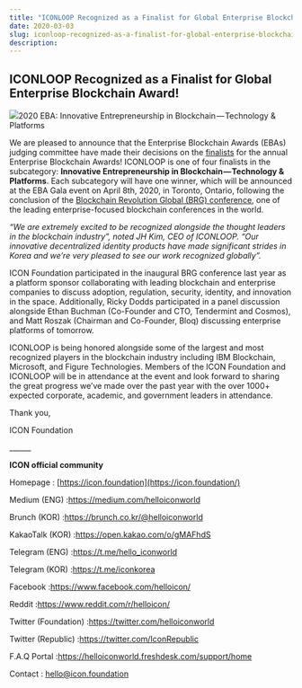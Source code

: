 ```yaml
---
title: "ICONLOOP Recognized as a Finalist for Global Enterprise Blockchain Award!"
date: 2020-03-03
slug: iconloop-recognized-as-a-finalist-for-global-enterprise-blockchain-award-d54aeab0cb22
description:
---
```


## ICONLOOP Recognized as a Finalist for Global Enterprise Blockchain Award!

![](https://cdn-images-1.medium.com/max/800/1*SXM91cBURgjcgnvbKExQjg.png)2020 EBA: Innovative Entrepreneurship in Blockchain — Technology & Platforms

We are pleased to announce that the Enterprise Blockchain Awards (EBAs) judging committee have made their decisions on the [finalists](https://blockchainrevolutionglobal.com/the-eb-awards/) for the annual Enterprise Blockchain Awards! ICONLOOP is one of four finalists in the subcategory: **Innovative Entrepreneurship in Blockchain — Technology & Platforms**. Each subcategory will have one winner, which will be announced at the EBA Gala event on April 8th, 2020, in Toronto, Ontario, following the conclusion of the [Blockchain Revolution Global (BRG) conference](https://blockchainrevolutionglobal.com/), one of the leading enterprise-focused blockchain conferences in the world.

*“We are extremely excited to be recognized alongside the thought leaders in the blockchain industry”, noted JH Kim, CEO of ICONLOOP. “Our innovative decentralized identity products have made significant strides in Korea and we’re very pleased to see our work recognized globally”.*

ICON Foundation participated in the inaugural BRG conference last year as a platform sponsor collaborating with leading blockchain and enterprise companies to discuss adoption, regulation, security, identity, and innovation in the space. Additionally, Ricky Dodds participated in a panel discussion alongside Ethan Buchman (Co-Founder and CTO, Tendermint and Cosmos), and Matt Roszak (Chairman and Co-Founder, Bloq) discussing enterprise platforms of tomorrow.

ICONLOOP is being honored alongside some of the largest and most recognized players in the blockchain industry including IBM Blockchain, Microsoft, and Figure Technologies. Members of the ICON Foundation and ICONLOOP will be in attendance at the event and look forward to sharing the great progress we’ve made over the past year with the over 1000+ expected corporate, academic, and government leaders in attendance.

Thank you,

ICON Foundation

\_\_\_\_\_\_

**ICON official community**

Homepage : [https://icon.foundation](https://icon.foundation/)

Medium (ENG) :<https://medium.com/helloiconworld>

Brunch (KOR) :<https://brunch.co.kr/@helloiconworld>

KakaoTalk (KOR) :<https://open.kakao.com/o/gMAFhdS>

Telegram (ENG) :<https://t.me/hello_iconworld>

Telegram (KOR) :<https://t.me/iconkorea>

Facebook :<https://www.facebook.com/helloicon/>

Reddit :<https://www.reddit.com/r/helloicon/>

Twitter (Foundation) :<https://twitter.com/helloiconworld>

Twitter (Republic) :<https://twitter.com/IconRepublic>

F.A.Q Portal :<https://helloiconworld.freshdesk.com/support/home>

Contact : [hello@icon.foundation](http://hello@icon.foundation/)

